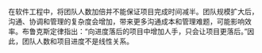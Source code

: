 在软件工程中，将团队人数加倍并不能保证项目完成时间减半。团队规模扩大后，沟通、协调和管理的复杂度会增加，带来更多沟通成本和管理难题，可能影响效率。布鲁克斯定律指出：“向进度落后的项目中增加人手，只会让项目更落后。”因此，团队人数和项目进度不是线性关系。